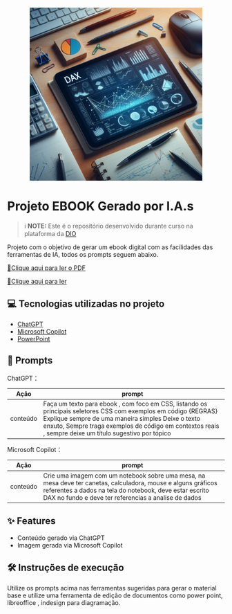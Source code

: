 <p align="center">
<img 
    src="./Assets/capa.png"
    width="400"  
/>
</p>


# Projeto EBOOK Gerado por I.A.s


>ℹ️ **NOTE:** Este é o repositório desenvolvido durante curso  na plataforma da [DIO](https://dio.me)

Projeto com o objetivo de gerar um ebook digital com as facilidades das ferramentas de IA, todos os prompts
seguem abaixo.

[📕Clique aqui para ler o PDF](https://github.com/R0d-C/ebook_DIO_DAX/blob/main/Assets/Ebook_Rodrigo_DIO_f.pdf)


<a href="https://github.com/felipeAguiarCode/prompts-recipe-to-create-a-ebook/blob/main/output/ebook%20-%20css%20jedi%20output.pdf" title="View PDF now"> 📕Clique aqui para ler</a>


## 💻 Tecnologias utilizadas no projeto

- [ChatGPT](https://chat.openai.com/) 
- [Microsoft Copilot](https://copilot.microsoft.com/)
- [PowerPoint](https://www.microsoft.com/en/microsoft-365/powerpoint)


## 🧠 Prompts


ChatGPT：

|   Ação   | prompt                                                                                                                                                                                                                                                                         |
| :------: | ------------------------------------------------------------------------------------------------------------------------------------------------------------------------------------------------------------------------------------------------------------------------------ |
| conteúdo | Faça um texto para ebook , com foco em CSS, listando os principais seletores CSS com exemplos em código {REGRAS} Explique sempre de uma maneira simples Deixe o texto enxuto, Sempre traga exemplos de código em contextos reais , sempre deixe um título sugestivo por tópico |



Microsoft Copilot：

|  Ação  | prompt                                                                                 |
| :------: | -------------------------------------------------------------------------------------- |
| conteúdo | Crie uma imagem com um notebook sobre uma mesa, na mesa deve ter canetas, calculadora, mouse e alguns gráficos referentes a dados na tela do notebook, deve estar escrito DAX no fundo e deve ter referencias a analise de dados |



## ✨ Features

- Conteúdo gerado via ChatGPT
- Imagem gerada via Microsoft Copilot



## 🛠️ Instruções de execução

Utilize os prompts acima nas ferramentas sugeridas para gerar o material base e utilize uma ferramenta de edição de documentos como power point, libreoffice , indesign para diagramação.
